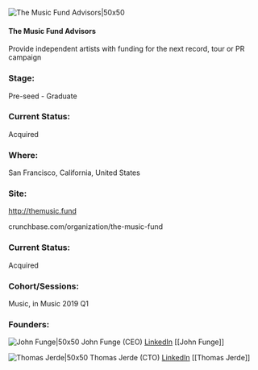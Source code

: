 

![The Music Fund Advisors|50x50](https://assets.techstars.com/default-company-avatar@2x.png)

#### The Music Fund Advisors
Provide independent artists with funding for the next record, tour or PR campaign

### Stage: 
Pre-seed - Graduate 

### Current Status: 
Acquired

### Where:
San Francisco, California, United States

### Site:
http://themusic.fund



crunchbase.com/organization/the-music-fund

### Current Status: 
Acquired

### Cohort/Sessions: 
Music, in Music 2019 Q1

### Founders: 

![John Funge|50x50](https://apimg.techstars.com/connect/images/image_files/5c4a1d2ca36c116b4f000000/original/johnfunge.jpg) John Funge (CEO) [LinkedIn](https://linkedin.com/in/funge) [[John Funge]]

![Thomas Jerde|50x50](https://apimg.techstars.com/connect/images/image_files/5c508ff3a36c1168eb00001e/original/thomasjerde.jpg) Thomas Jerde (CTO) [LinkedIn](https://linkedin.com/in/thomasjerde) [[Thomas Jerde]]


